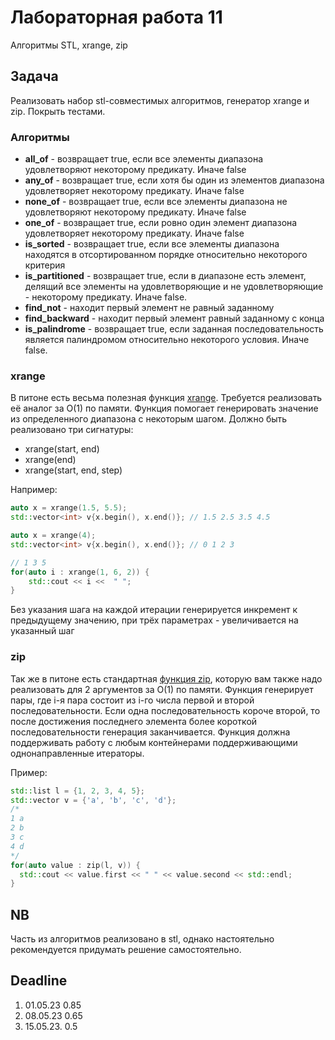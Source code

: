 # Лабораторная работа 11

Алгоритмы STL, xrange, zip

## Задача

Реализовать набор stl-совместимых алгоритмов, генератор xrange и zip. Покрыть тестами.

### Алгоритмы

- **all_of** - возвращает true, если все элементы диапазона удовлетворяют некоторому предикату. Иначе false
- **any_of** - возвращает true, если хотя бы один из элементов диапазона удовлетворяет некоторому предикату. Иначе false
- **none_of** - возвращает true, если все элементы диапазона не удовлетворяют некоторому предикату. Иначе false
- **one_of** - возвращает true, если ровно один элемент диапазона удовлетворяет некоторому предикату. Иначе false
- **is_sorted** - возвращает true, если все элементы диапазона находятся в отсортированном порядке относительно некоторого критерия
- **is_partitioned** - возвращает true, если в диапазоне есть элемент, делящий все элементы на удовлетворяющие и не удовлетворяющие - некоторому предикату. Иначе false.
- **find_not** - находит первый элемент не равный заданному
- **find_backward** - находит первый элемент равный заданному с конца
- **is_palindrome** - возвращает true, если заданная последовательность является палиндромом относительно некоторого условия. Иначе false.

### xrange

В питоне есть весьма полезная функция [xrange](https://docs.python.org/2/library/functions.html#xrange). Требуется реализовать её аналог за O(1) по памяти. Функция помогает генерировать значение из определенного диапазона с некоторым шагом.
Должно быть реализовано три сигнатуры:
- xrange(start, end)
- xrange(end)
- xrange(start, end, step)

Например:

```cpp
auto x = xrange(1.5, 5.5);
std::vector<int> v{x.begin(), x.end()}; // 1.5 2.5 3.5 4.5
```

```cpp
auto x = xrange(4);
std::vector<int> v{x.begin(), x.end()}; // 0 1 2 3
```

```cpp
// 1 3 5
for(auto i : xrange(1, 6, 2)) {
    std::cout << i <<  " ";
}
```

Без указания шага на каждой итерации генерируется инкремент к предыдущему значению, при трёх параметрах - увеличивается на указанный шаг


### zip

Так же в питоне есть стандартная [функция zip](https://docs.python.org/2/library/functions.html#zip), которую вам также надо реализовать для 2 аргументов за O(1) по памяти. Функция генерирует пары, где i-я пара состоит из i-го числа первой и второй последовательности. Если одна последовательность короче второй, то после достижения последнего элемента более короткой последовательности генерация заканчивается. Функция должна поддерживать работу с любым контейнерами поддерживающими однонаправленные итераторы.

Пример:
```c++
std::list l = {1, 2, 3, 4, 5};
std::vector v = {'a', 'b', 'c', 'd'};
/*
1 a
2 b
3 c
4 d
*/
for(auto value : zip(l, v)) {
  std::cout << value.first << " " << value.second << std::endl;
}
```


## NB
Часть из алгоритмов реализовано в stl, однако настоятельно рекомендуется придумать решение самостоятельно.

## Deadline

1. 01.05.23 0.85
2. 08.05.23 0.65
3. 15.05.23. 0.5
